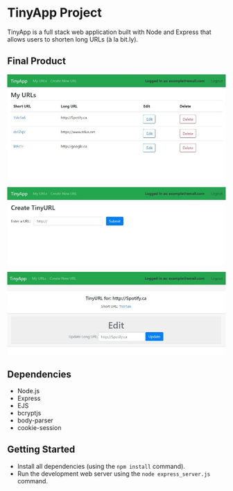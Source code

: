 # TinyApp Project

TinyApp is a full stack web application built with Node and Express that allows users to shorten long URLs (à la bit.ly).

## Final Product

!["Homepage"](https://github.com/dpirrott/tinyapp/blob/master/images/homepage.jpg)

!["Create new links"](https://github.com/dpirrott/tinyapp/blob/master/images/addNew.jpg)

!["Update existing links"](https://github.com/dpirrott/tinyapp/blob/master/images/updateURL.jpg)

## Dependencies

- Node.js
- Express
- EJS
- bcryptjs
- body-parser
- cookie-session

## Getting Started

- Install all dependencies (using the `npm install` command).
- Run the development web server using the `node express_server.js` command.